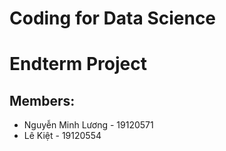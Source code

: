 # Coding for Data Science
# Endterm Project
## Members:
- Nguyễn Minh Lương - 19120571
- Lê Kiệt - 19120554
